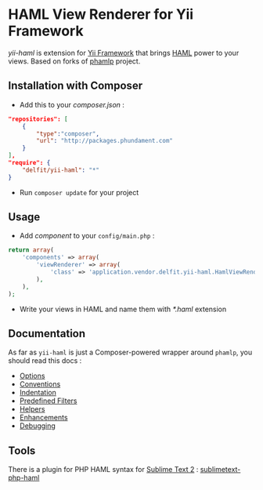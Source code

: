 HAML View Renderer for Yii Framework
====================================

*yii-haml* is extension for [Yii Framework](http://www.yiiframework.com/) that brings [HAML](http://wikipedia.org/wiki/Haml) power to your views. 
Based on forks of [phamlp](http://code.google.com/p/phamlp/) project. 


## Installation with Composer

* Add this to your *composer.json* :

```json
"repositories": [
	{
		"type":"composer",
		"url": "http://packages.phundament.com"
	}
],
"require": {
	"delfit/yii-haml": "*"
}
```

* Run `composer update` for your project




## Usage

* Add *component* to your `config/main.php` : 

```php
return array(
	'components' => array(
		'viewRenderer' => array(
			'class' => 'application.vendor.delfit.yii-haml.HamlViewRenderer',
		),
	),
);
```

* Write your views in HAML and name them with _*.haml_ extension




## Documentation

As far as `yii-haml` is just a Composer-powered wrapper around `phamlp`, you should read this docs : 

* [Options](http://code.google.com/p/phamlp/wiki/HamlOptions)
* [Conventions](http://code.google.com/p/phamlp/wiki/HamlConventions)
* [Indentation](http://code.google.com/p/phamlp/wiki/InstallationAndUsage#Indentation)
* [Predefined Filters](http://code.google.com/p/phamlp/wiki/PredefinedFilters)
* [Helpers](http://code.google.com/p/phamlp/wiki/HelperMethods)
* [Enhancements](http://code.google.com/p/phamlp/wiki/HamlEnhancements)
* [Debugging](http://code.google.com/p/phamlp/wiki/DebuggingHaml)




## Tools

There is a plugin for PHP HAML syntax for [Sublime Text 2](http://www.sublimetext.com/2) : [sublimetext-php-haml](https://github.com/xt99/sublimetext-php-haml)